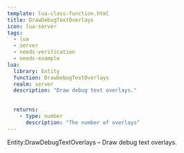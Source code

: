```yaml
---
template: lua-class-function.html
title: DrawDebugTextOverlays
icon: lua-server
tags:
  - lua
  - server
  - needs-verification
  - needs-example
lua:
  library: Entity
  function: DrawDebugTextOverlays
  realm: server
  description: "Draw debug text overlays."
  
  
  returns:
    - type: number
      description: "The number of overlays"
---
```


<div class="lua__search__keywords">
Entity:DrawDebugTextOverlays &#x2013; Draw debug text overlays.
</div>
